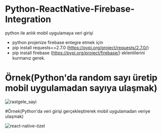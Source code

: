 # Python-ReactNative-Firebase-Integration
python ile anlık mobil uygulamaya veri girişi

- python projenize firebase entegre etmek için
-   pip install requests==2.7.0 (https://pypi.org/project/requests/2.7.0/)
-   pip install firebase (https://pypi.org/project/firebase/)  eklentilerini kurmanız gerek.

# Örnek(Python'da random sayı üretip mobil uygulamadan sayıya ulaşmak)


![rastgele_sayi](https://user-images.githubusercontent.com/34923740/71916144-563a4d80-318e-11ea-810d-52562373116a.gif)



#Örnek(Python'da veri girişi gerçekleştirerek mobil uygulamadan veriye ulaşmak)



![react-native-özel](https://user-images.githubusercontent.com/34923740/71916190-72d68580-318e-11ea-9cad-df65b8939df6.gif)
